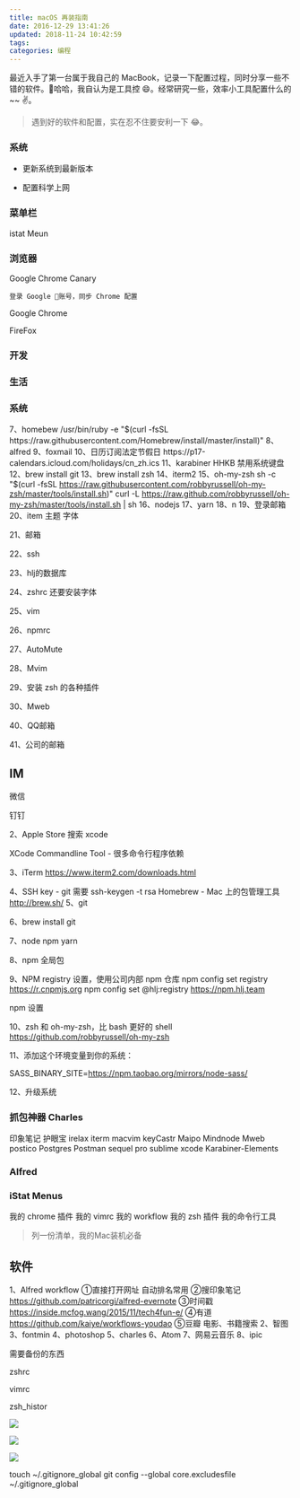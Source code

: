 ```yaml
---
title: macOS 再装指南
date: 2016-12-29 13:41:26
updated: 2018-11-24 10:42:59
tags:
categories: 编程
---
```


最近入手了第一台属于我自己的 MacBook，记录一下配置过程，同时分享一些不错的软件。哈哈，我自认为是工具控 😄。经常研究一些，效率小工具配置什么的~~ ✌️。

> 遇到好的软件和配置，实在忍不住要安利一下 😂。

### 系统

* 更新系统到最新版本

* 配置科学上网

### 菜单栏

istat Meun

### 浏览器

Google Chrome Canary

    登录 Google 账号，同步 Chrome 配置

Google Chrome

FireFox

### 开发

### 生活

### 系统




7、homebew /usr/bin/ruby -e "$(curl -fsSL https://raw.githubusercontent.com/Homebrew/install/master/install)"
8、alfred
9、foxmail 
10、日历订阅法定节假日 https://p17-calendars.icloud.com/holidays/cn_zh.ics
11、karabiner HHKB 禁用系统键盘
12、brew install git
13、brew install zsh
14、iterm2
15、oh-my-zsh sh -c "$(curl -fsSL https://raw.githubusercontent.com/robbyrussell/oh-my-zsh/master/tools/install.sh)" 
curl -L https://raw.github.com/robbyrussell/oh-my-zsh/master/tools/install.sh | sh
16、nodejs
17、yarn
18、n
19、登录邮箱
20、item 主题 字体

21、邮箱

22、ssh

23、hlj的数据库

24、zshrc 还要安装字体

25、vim

26、npmrc

27、AutoMute

28、Mvim

29、安装 zsh 的各种插件

30、Mweb

40、QQ邮箱

41、公司的邮箱


## IM

微信

钉钉

2、Apple Store 搜索 xcode

XCode Commandline Tool - 很多命令行程序依赖

3、iTerm https://www.iterm2.com/downloads.html

4、SSH key - git 需要
ssh-keygen -t rsa
Homebrew - Mac 上的包管理工具
http://brew.sh/
5、git

6、brew install git

7、node npm yarn

8、npm 全局包

9、NPM registry 设置，使用公司内部 npm 仓库
npm config set registry https://r.cnpmjs.org
npm config set @hlj:registry https://npm.hlj.team

npm 设置

10、zsh 和 oh-my-zsh，比 bash 更好的 shell
https://github.com/robbyrussell/oh-my-zsh

11、添加这个环境变量到你的系统：

SASS_BINARY_SITE=https://npm.taobao.org/mirrors/node-sass/

12、升级系统

### 抓包神器  Charles
印象笔记
护眼宝
irelax
iterm
macvim
keyCastr
Maipo
Mindnode
Mweb
postico
Postgres
Postman
sequel pro
sublime
xcode
Karabiner-Elements
### Alfred
### iStat Menus

我的 chrome 插件
我的 vimrc
我的 workflow
我的 zsh 插件
我的命令行工具



> 列一份清单，我的Mac装机必备

## 软件

1、Alfred workflow
①直接打开网址 自动排名常用
②搜印象笔记 https://github.com/patricorgi/alfred-evernote
③时间戳 https://inside.mcfog.wang/2015/11/tech4fun-e/
④有道 https://github.com/kaiye/workflows-youdao
⑤豆瓣 电影、书籍搜索
2、智图
3、fontmin
4、photoshop
5、charles
6、Atom
7、网易云音乐
8、ipic

需要备份的东西

zshrc

vimrc

zsh_histor


![](https://ws1.sinaimg.cn/large/006tNbRwly1fxjf0bed4dj31ch0u0q8s.jpg)

![](https://ws2.sinaimg.cn/large/006tNbRwly1fxjf17ve99j31ch0u0q8s.jpg)

![](https://ws3.sinaimg.cn/large/006tNbRwly1fxjf1oufulj31ki0s6qam.jpg)

touch ~/.gitignore_global
git config --global core.excludesfile ~/.gitignore_global
